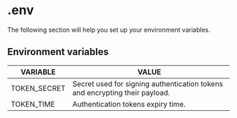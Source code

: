 # .env

The following section will help you set up your environment variables.

## Environment variables

|VARIABLE|VALUE|
|--------|-----|
|TOKEN_SECRET|Secret used for signing authentication tokens and encrypting their payload.|
|TOKEN_TIME|Authentication tokens expiry time.|

